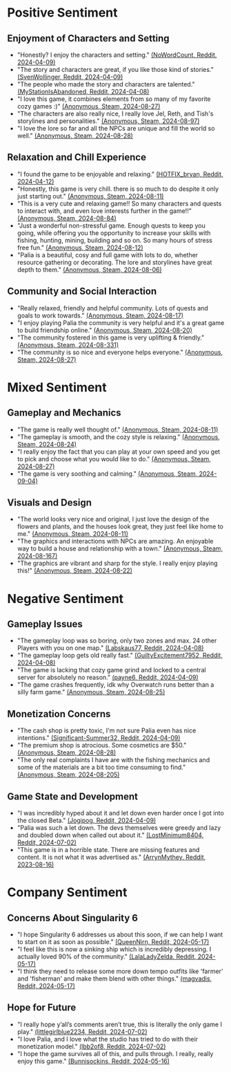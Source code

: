 # Positive Sentiment

## Enjoyment of Characters and Setting
- "Honestly? I enjoy the characters and setting." [(NoWordCount, Reddit, 2024-04-09)](https://www.reddit.com/r/MMORPG/comments/1bz2e0z/palia_developers_singularity_6_axes_35_of_staff/kyppu7o/)
- "The story and characters are great, if you like those kind of stories." [(SvenWollinger, Reddit, 2024-04-09)](https://www.reddit.com/r/MMORPG/comments/1bz2e0z/palia_developers_singularity_6_axes_35_of_staff/kypy0pe/)
- "The people who made the story and characters are talented." [(MyStationIsAbandoned, Reddit, 2024-04-08)](https://www.reddit.com/r/MMORPG/comments/1bz2e0z/palia_developers_singularity_6_axes_35_of_staff/kyn75n0/)
- "I love this game, it combines elements from so many of my favorite cozy games :)" [(Anonymous, Steam, 2024-08-27)](https://steam/76561199442723712)
- "The characters are also really nice, I really love Jel, Reth, and Tish's storylines and personalities." [(Anonymous, Steam, 2024-08-97)](https://steam/76561198079198164)
- "I love the lore so far and all the NPCs are unique and fill the world so well." [(Anonymous, Steam, 2024-08-28)](https://steam/76561198799365266)

## Relaxation and Chill Experience
- "I found the game to be enjoyable and relaxing." [(HOTFIX_bryan, Reddit, 2024-04-12)](https://www.reddit.com/r/MMORPG/comments/1bz2e0z/palia_developers_singularity_6_axes_35_of_staff/kz7pdar/)
- "Honestly, this game is very chill. there is so much to do despite it only just starting out." [(Anonymous, Steam, 2024-08-11)](https://steam/76561198030133145)
- "This is a very cute and relaxing game!! So many characters and quests to interact with, and even love interests further in the game!!" [(Anonymous, Steam, 2024-08-84)](https://steam/76561198356507802)
- "Just a wonderful non-stressful game. Enough quests to keep you going, while offering you the opportunity to increase your skills with fishing, hunting, mining, building and so on. So many hours of stress free fun." [(Anonymous, Steam, 2024-08-12)](https://steam/76561198188053049)
- "Palia is a beautiful, cosy and full game with lots to do, whether resource gathering or decorating. The lore and storylines have great depth to them." [(Anonymous, Steam, 2024-08-06)](https://steam/76561199662324502)

## Community and Social Interaction
- "Really relaxed, friendly and helpful community. Lots of quests and goals to work towards." [(Anonymous, Steam, 2024-08-17)](https://steam/76561198184514059)
- "I enjoy playing Palia the community is very helpful and it's a great game to build friendship online." [(Anonymous, Steam, 2024-08-20)](https://steam/76561199367545879)
- "The community fostered in this game is very uplifting & friendly." [(Anonymous, Steam, 2024-08-331)](https://steam/76561198416935657)
- "The community is so nice and everyone helps everyone." [(Anonymous, Steam, 2024-08-27)](https://steam/76561199648453698)

# Mixed Sentiment

## Gameplay and Mechanics
- "The game is really well thought of." [(Anonymous, Steam, 2024-08-11)](https://steam/76561198856090641)
- "The gameplay is smooth, and the cozy style is relaxing." [(Anonymous, Steam, 2024-08-24)](https://steam/76561198812189762)
- "I really enjoy the fact that you can play at your own speed and you get to pick and choose what you would like to do." [(Anonymous, Steam, 2024-08-27)](https://steam/76561198184136674)
- "The game is very soothing and calming." [(Anonymous, Steam, 2024-09-04)](https://steam/76561199187298307)

## Visuals and Design
- "The world looks very nice and original, I just love the design of the flowers and plants, and the houses look great, they just feel like home to me." [(Anonymous, Steam, 2024-08-11)](https://steam/76561199436295865)
- "The graphics and interactions with NPCs are amazing. An enjoyable way to build a house and relationship with a town." [(Anonymous, Steam, 2024-08-167)](https://steam/76561198057766009)
- "The graphics are vibrant and sharp for the style. I really enjoy playing this!" [(Anonymous, Steam, 2024-08-22)](https://steam/76561199697870210)

# Negative Sentiment

## Gameplay Issues
- "The gameplay loop was so boring, only two zones and max. 24 other Players with you on one map." [(Labskaus77, Reddit, 2024-04-08)](https://www.reddit.com/r/MMORPG/comments/1bz2e0z/palia_developers_singularity_6_axes_35_of_staff/kyn2w40/)
- "The gameplay loop gets old really fast." [(GuiltyExcitement7952, Reddit, 2024-04-08)](https://www.reddit.com/r/MMORPG/comments/1bz2e0z/palia_developers_singularity_6_axes_35_of_staff/kyn1g5o/)
- "The game is lacking that cozy game grind and locked to a central server for absolutely no reason." [(payne6, Reddit, 2024-04-09)](https://www.reddit.com/r/MMORPG/comments/1bz2e0z/palia_developers_singularity_6_axes_35_of_staff/kyqhodd/)
- "The game crashes frequently, idk why Overwatch runs better than a silly farm game." [(Anonymous, Steam, 2024-08-25)](https://steam/76561198417173640)

## Monetization Concerns
- "The cash shop is pretty toxic, I'm not sure Palia even has nice intentions." [(Significant-Summer32, Reddit, 2024-04-09)](https://www.reddit.com/r/MMORPG/comments/1bz2e0z/palia_developers_singularity_6_axes_35_of_staff/kyqw5r3/)
- "The premium shop is atrocious. Some cosmetics are $50." [(Anonymous, Steam, 2024-08-28)](https://steam/76561199155083190)
- "The only real complaints I have are with the fishing mechanics and some of the materials are a bit too time consuming to find." [(Anonymous, Steam, 2024-08-205)](https://steam/76561199132280974)

## Game State and Development
- "I was incredibly hyped about it and let down even harder once I got into the closed Beta." [(Jogipog, Reddit, 2024-04-09)](https://www.reddit.com/r/MMORPG/comments/1bz2e0z/palia_developers_singularity_6_axes_35_of_staff/kypy7zu/)
- "Palia was such a let down. The devs themselves were greedy and lazy and doubled down when called out about it." [(LostMinimum8404, Reddit, 2024-07-02)](https://www.reddit.com/r/MMORPG/comments/1dtp97n/daybreak_acquires_singularity_6_palia_developer/lbbkb5g/)
- "This game is in a horrible state. There are missing features and content. It is not what it was advertised as." [(ArrynMythey, Reddit, 2023-08-16)](https://www.reddit.com/r/Palia/comments/15sufww/repost_open_up_your_eyes/)

# Company Sentiment

## Concerns About Singularity 6
- "I hope Singularity 6 addresses us about this soon, if we can help I want to start on it as soon as possible." [(QueenNirn, Reddit, 2024-05-17)](https://www.reddit.com/r/Palia/comments/1ctgcw1/more_layoffs_at_s6_teams_down_to_a_few_dozen/l4e2vxv/)
- "I feel like this is now a sinking ship which is incredibly depressing. I actually loved 90% of the community." [(LalaLadyZelda, Reddit, 2024-05-17)](https://www.reddit.com/r/Palia/comments/1ctgcw1/more_layoffs_at_s6_teams_down_to_a_few_dozen/l4hcux8/)
- "I think they need to release some more down tempo outfits like 'farmer' and 'fisherman' and make them blend with other things." [(magvadis, Reddit, 2024-05-17)](https://www.reddit.com/r/Palia/comments/1ctgcw1/more_layoffs_at_s6_teams_down_to_a_few_dozen/l4emv40/)

## Hope for Future
- "I really hope y’all’s comments aren’t true, this is literally the only game I play." [(littlegirlblue2234, Reddit, 2024-07-02)](https://www.reddit.com/r/Palia/comments/1dt7ujt/daybreak_game_company/lb8i6u8/)
- "I love Palia, and I love what the studio has tried to do with their monetization model." [(lbb2of8, Reddit, 2024-07-02)](https://www.reddit.com/r/Palia/comments/1dt7ujt/daybreak_game_company/lb8254b/)
- "I hope the game survives all of this, and pulls through. I really, really enjoy this game." [(Bunnisockins, Reddit, 2024-05-16)](https://www.reddit.com/r/Palia/comments/1ctgcw1/more_layoffs_at_s6_teams_down_to_a_few_dozen/l4c6th0/)